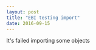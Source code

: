 ```yaml
---
layout: post
title: "EBI testing import"
date: 2016-09-15
---
```


It's failed importing some objects

